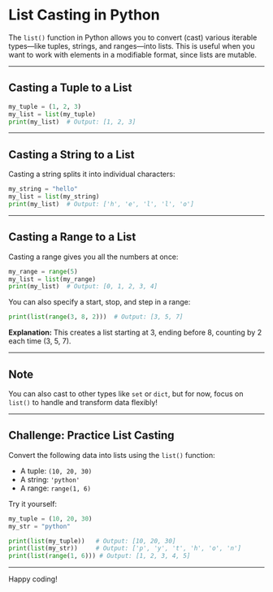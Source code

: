 # List Casting in Python

The `list()` function in Python allows you to convert (cast) various iterable types—like tuples, strings, and ranges—into lists. This is useful when you want to work with elements in a modifiable format, since lists are mutable.

---

## Casting a Tuple to a List

```python
my_tuple = (1, 2, 3)
my_list = list(my_tuple)
print(my_list)  # Output: [1, 2, 3]
```

---

## Casting a String to a List

Casting a string splits it into individual characters:

```python
my_string = "hello"
my_list = list(my_string)
print(my_list)  # Output: ['h', 'e', 'l', 'l', 'o']
```

---

## Casting a Range to a List

Casting a range gives you all the numbers at once:

```python
my_range = range(5)
my_list = list(my_range)
print(my_list)  # Output: [0, 1, 2, 3, 4]
```

You can also specify a start, stop, and step in a range:

```python
print(list(range(3, 8, 2)))  # Output: [3, 5, 7]
```
**Explanation:** This creates a list starting at 3, ending before 8, counting by 2 each time (3, 5, 7).

---

## Note

You can also cast to other types like `set` or `dict`, but for now, focus on `list()` to handle and transform data flexibly!

---

## Challenge: Practice List Casting

Convert the following data into lists using the `list()` function:

- A tuple: `(10, 20, 30)`
- A string: `'python'`
- A range: `range(1, 6)`

Try it yourself:

```python
my_tuple = (10, 20, 30)
my_str = "python"

print(list(my_tuple))   # Output: [10, 20, 30]
print(list(my_str))     # Output: ['p', 'y', 't', 'h', 'o', 'n']
print(list(range(1, 6))) # Output: [1, 2, 3, 4, 5]
```

---

Happy coding!
